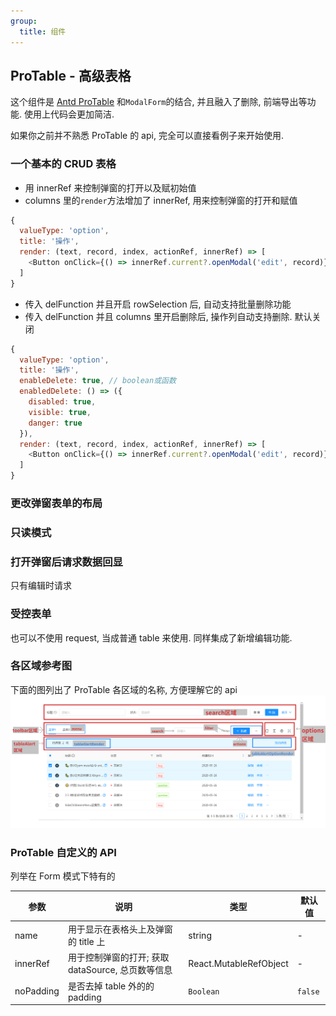```yaml
---
group:
  title: 组件
---
```


## ProTable - 高级表格

这个组件是 [Antd ProTable](https://procomponents.ant.design/components/table) 和`ModalForm`的结合, 并且融入了删除, 前端导出等功能. 使用上代码会更加简洁.

如果你之前并不熟悉 ProTable 的 api, 完全可以直接看例子来开始使用.

### 一个基本的 CRUD 表格

<code src="./basic/index.tsx"></code>

- 用 innerRef 来控制弹窗的打开以及赋初始值
- columns 里的`render`方法增加了 innerRef, 用来控制弹窗的打开和赋值

```js
{
  valueType: 'option',
  title: '操作',
  render: (text, record, index, actionRef, innerRef) => [
    <Button onClick={() => innerRef.current?.openModal('edit', record)}>编辑</Button>
  ]
}
```

- 传入 delFunction 并且开启 rowSelection 后, 自动支持批量删除功能
- 传入 delFunction 并且 columns 里开启删除后, 操作列自动支持删除. 默认关闭

```js
{
  valueType: 'option',
  title: '操作',
  enableDelete: true, // boolean或函数
  enabledDelete: () => ({
    disabled: true,
    visible: true,
    danger: true
  }),
  render: (text, record, index, actionRef, innerRef) => [
    <Button onClick={() => innerRef.current?.openModal('edit', record)}>编辑</Button>
  ]
}
```

### 更改弹窗表单的布局

<code src="./modalFormLayout/index.tsx"></code>

### 只读模式

<code src="./readonly/index.tsx"></code>

### 打开弹窗后请求数据回显

只有编辑时请求

<code src="./onOpen/index.tsx"></code>

### 受控表单

也可以不使用 request, 当成普通 table 来使用. 同样集成了新增编辑功能.

<code src="./controlled/index.tsx"></code>

### 各区域参考图

下面的图列出了 ProTable 各区域的名称, 方便理解它的 api ![ProTable各区域名称](./ProTable.png)

### ProTable 自定义的 API

列举在 Form 模式下特有的

| 参数      | 说明                                              | 类型                   | 默认值  |
| --------- | ------------------------------------------------- | ---------------------- | ------- |
| name      | 用于显示在表格头上及弹窗的 title 上               | string                 | -       |
| innerRef  | 用于控制弹窗的打开; 获取 dataSource, 总页数等信息 | React.MutableRefObject | -       |
| noPadding | 是否去掉 table 外的的 padding                     | `Boolean`              | `false` |
